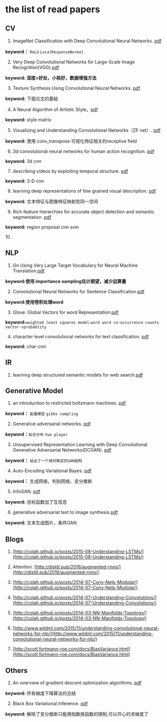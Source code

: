 # the list of read papers
## CV
1. ImageNet Classiﬁcation with Deep Convolutional Neural Networks. [pdf](http://www.cs.toronto.edu/~fritz/absps/imagenet.pdf)

**keyword：** `ReLU` `LocalResponseNormal`

2. Very Deep Convolutional Networks for Large-Scale Image Recognition(VGG).[pdf](https://arxiv.org/pdf/1409.1556.pdf)

**keyword: 深度=好处，小核好，数据增强方法**

3. Texture Synthesis Using Convolutional Neural Networks. [pdf](https://arxiv.org/pdf/1505.07376.pdf)

**keyword:** 下面论文的基础

4. A Neural Algorithm of Artistic Style。[pdf](https://arxiv.org/pdf/1508.06576v1.pdf)

**keyword:** style matrix

5. Visualizing and Understanding Convolutional Networks（ZF net）. [pdf](https://www.cs.nyu.edu/~fergus/papers/zeilerECCV2014.pdf)

**keyword:** 使用 conv_transpose 可视化特征相关的receptive field

6. 3d convolutional neural networks for human action recognition. [pdf](http://www.cs.odu.edu/~sji/papers/pdf/Ji_ICML10.pdf)

**keyword:** 3d cnn

7. describing videos by exploiting temporal structure. [pdf](https://arxiv.org/pdf/1502.08029.pdf)

**keyword:** 3-D cnn

8. learning deep representations of fine grained visual description. [pdf](http://www.cv-foundation.org/openaccess/content_cvpr_2016/papers/Reed_Learning_Deep_Representations_CVPR_2016_paper.pdf)

**keyword:** 文本特征与图像特征映射到同一空间

9. Rich feature hierarchies for accurate object detection and semantic segmentation.  [pdf](https://people.eecs.berkeley.edu/~rbg/papers/r-cnn-cvpr.pdf)

**keyword:** region proposal cnn svm

10 .

## NLP

1. On Using Very Large Target Vocabulary for Neural Machine Translation.[pdf](https://arxiv.org/pdf/1412.2007.pdf)

**keyword:使用 importance sampling估计期望，减少运算量**

2. Convolutional Neural Networks for Sentence Classification.[pdf](https://arxiv.org/pdf/1408.5882.pdf)

**keyword:使用卷积处理word**

3. Glove: Global Vectors for word Representation.[pdf](https://nlp.stanford.edu/pubs/glove.pdf)

**keyword:**`weighted least squares model`.`word word co-occurrence counts` `vector->probablity`

4. character level convolutional networks for text classification. [pdf](https://arxiv.org/pdf/1509.01626.pdf)

**keyword:** char-cnn
## IR
1. learning deep structured semantic models for web search.[pdf](https://www.microsoft.com/en-us/research/wp-content/uploads/2016/02/cikm2013_DSSM_fullversion.pdf)

## Generative Model
1. an introduction to restricted boltzmann machines. [pdf](http://image.diku.dk/igel/paper/AItRBM-proof.pdf)

**keyword：** `能量模型`  `gibbs sampling`

2. Generative adversarial networks. [pdf](https://arxiv.org/pdf/1406.2661.pdf)

**keyword：**`拟合分布` `two player`

3. Unsupervised Representation Learning with Deep Convolutional Generative Adversarial Networks(DCGAN). [pdf](https://arxiv.org/pdf/1511.06434.pdf)

**keyword：** `给出了一个相对稳定的GAN结构`

4. Auto-Encoding Variational Bayes. [pdf](https://arxiv.org/pdf/1312.6114.pdf)

**keyword：** 生成网络，判别网络，变分推断

5. InfoGAN. [pdf](https://arxiv.org/pdf/1606.03657.pdf)

**keyword:** 目标函数加了互信息

6.  generative adversarial text to image synthesis.[pdf](https://arxiv.org/pdf/1605.05396v1.pdf)

**keyword:** 文本生成图片，条件GAN

## Blogs
1. [http://colah.github.io/posts/2015-08-Understanding-LSTMs/](http://colah.github.io/posts/2015-08-Understanding-LSTMs/)

2. Attention. [http://distill.pub/2016/augmented-rnns/](http://distill.pub/2016/augmented-rnns/)

3. [http://colah.github.io/posts/2014-07-Conv-Nets-Modular/](http://colah.github.io/posts/2014-07-Conv-Nets-Modular/)

4. [http://colah.github.io/posts/2014-07-Understanding-Convolutions/](http://colah.github.io/posts/2014-07-Understanding-Convolutions/)

5. [http://colah.github.io/posts/2014-03-NN-Manifolds-Topology/](http://colah.github.io/posts/2014-03-NN-Manifolds-Topology/)

6. [http://www.wildml.com/2015/11/understanding-convolutional-neural-networks-for-nlp/](http://www.wildml.com/2015/11/understanding-convolutional-neural-networks-for-nlp/)

7. [http://scott.fortmann-roe.com/docs/BiasVariance.html](http://scott.fortmann-roe.com/docs/BiasVariance.html)

## Others
1. An overview of gradient descent optimization algorithms. [pdf](https://arxiv.org/pdf/1609.04747.pdf)

**keyword:** 所有梯度下降算法的总结

2. Black Box Variational Inference. [pdf](https://arxiv.org/pdf/1401.0118.pdf)

**keyword:** 解除了变分推断只能用指数族函数的限制,可以开心的求梯度了
